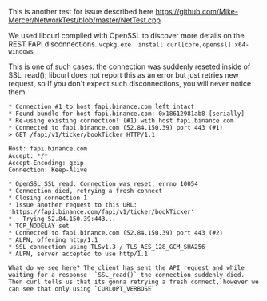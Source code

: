 This is another test for issue described here https://github.com/Mike-Mercer/NetworkTest/blob/master/NetTest.cpp

We used libcurl compiled with OpenSSL to discover more details on the REST FAPI  disconnections.
`vcpkg.exe  install curl[core,openssl]:x64-windows`

This is one of such cases: the connection was suddenly reseted inside of SSL_read(); libcurl does not report this as an error but just retries new request, 
so If you don't expect such disconnections, you will never notice them 

```
* Connection #1 to host fapi.binance.com left intact
* Found bundle for host fapi.binance.com: 0x18612981ab8 [serially]
* Re-using existing connection! (#1) with host fapi.binance.com
* Connected to fapi.binance.com (52.84.150.39) port 443 (#1)
> GET /fapi/v1/ticker/bookTicker HTTP/1.1

Host: fapi.binance.com
Accept: */*
Accept-Encoding: gzip
Connection: Keep-Alive

* OpenSSL SSL_read: Connection was reset, errno 10054
* Connection died, retrying a fresh connect
* Closing connection 1
* Issue another request to this URL: 'https://fapi.binance.com/fapi/v1/ticker/bookTicker'
*   Trying 52.84.150.39:443...
* TCP_NODELAY set
* Connected to fapi.binance.com (52.84.150.39) port 443 (#2)
* ALPN, offering http/1.1
* SSL connection using TLSv1.3 / TLS_AES_128_GCM_SHA256
* ALPN, server accepted to use http/1.1

What do we see here? The client has sent the API request and while waiting for a response  `SSL_read()` the connection suddenly died.
Then curl tells us that its gonna retrying a fresh connect, however we can see that only using `CURLOPT_VERBOSE`  
